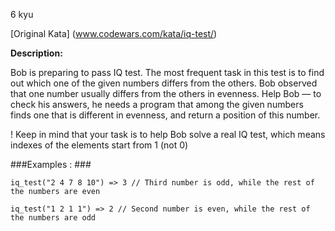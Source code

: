 6 kyu

[Original Kata] (www.codewars.com/kata/iq-test/)

**Description:**

Bob is preparing to pass IQ test. The most frequent task in this test is to find out which one of the given numbers differs from the others. Bob observed that one number usually differs from the others in evenness. Help Bob — to check his answers, he needs a program that among the given numbers finds one that is different in evenness, and return a position of this number.

! Keep in mind that your task is to help Bob solve a real IQ test, which means indexes of the elements start from 1 (not 0)

###Examples : ###

`iq_test("2 4 7 8 10") => 3 // Third number is odd, while the rest of the numbers are even`

`iq_test("1 2 1 1") => 2 // Second number is even, while the rest of the numbers are odd`
